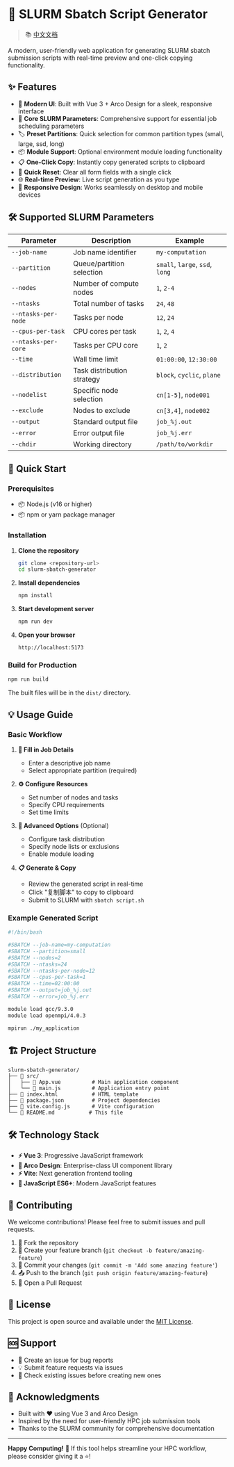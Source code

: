 # 🚀 SLURM Sbatch Script Generator

> 📚 [中文文档](README_zh.md)

A modern, user-friendly web application for generating SLURM sbatch submission scripts with real-time preview and one-click copying functionality.

## ✨ Features

- 🎨 **Modern UI**: Built with Vue 3 + Arco Design for a sleek, responsive interface
- 🔧 **Core SLURM Parameters**: Comprehensive support for essential job scheduling parameters
- 🏷️ **Preset Partitions**: Quick selection for common partition types (small, large, ssd, long)
- 📦 **Module Support**: Optional environment module loading functionality
- 📋 **One-Click Copy**: Instantly copy generated scripts to clipboard
- 🧹 **Quick Reset**: Clear all form fields with a single click
- 🌐 **Real-time Preview**: Live script generation as you type
- 📱 **Responsive Design**: Works seamlessly on desktop and mobile devices

## 🛠️ Supported SLURM Parameters

| Parameter | Description | Example |
|-----------|-------------|---------|
| `--job-name` | Job name identifier | `my-computation` |
| `--partition` | Queue/partition selection | `small`, `large`, `ssd`, `long` |
| `--nodes` | Number of compute nodes | `1`, `2-4` |
| `--ntasks` | Total number of tasks | `24`, `48` |
| `--ntasks-per-node` | Tasks per node | `12`, `24` |
| `--cpus-per-task` | CPU cores per task | `1`, `2`, `4` |
| `--ntasks-per-core` | Tasks per CPU core | `1`, `2` |
| `--time` | Wall time limit | `01:00:00`, `12:30:00` |
| `--distribution` | Task distribution strategy | `block`, `cyclic`, `plane` |
| `--nodelist` | Specific node selection | `cn[1-5]`, `node001` |
| `--exclude` | Nodes to exclude | `cn[3,4]`, `node002` |
| `--output` | Standard output file | `job_%j.out` |
| `--error` | Error output file | `job_%j.err` |
| `--chdir` | Working directory | `/path/to/workdir` |

## 🚀 Quick Start

### Prerequisites

- 📦 Node.js (v16 or higher)
- 📦 npm or yarn package manager

### Installation

1. **Clone the repository**
   ```bash
   git clone <repository-url>
   cd slurm-sbatch-generator
   ```

2. **Install dependencies**
   ```bash
   npm install
   ```

3. **Start development server**
   ```bash
   npm run dev
   ```

4. **Open your browser**
   ```
   http://localhost:5173
   ```

### Build for Production

```bash
npm run build
```

The built files will be in the `dist/` directory.

## 💡 Usage Guide

### Basic Workflow

1. **📝 Fill in Job Details**
   - Enter a descriptive job name
   - Select appropriate partition (required)

2. **⚙️ Configure Resources**
   - Set number of nodes and tasks
   - Specify CPU requirements
   - Set time limits

3. **🔧 Advanced Options** (Optional)
   - Configure task distribution
   - Specify node lists or exclusions
   - Enable module loading

4. **📋 Generate & Copy**
   - Review the generated script in real-time
   - Click "复制脚本" to copy to clipboard
   - Submit to SLURM with `sbatch script.sh`

### Example Generated Script

```bash
#!/bin/bash

#SBATCH --job-name=my-computation
#SBATCH --partition=small
#SBATCH --nodes=2
#SBATCH --ntasks=24
#SBATCH --ntasks-per-node=12
#SBATCH --cpus-per-task=1
#SBATCH --time=02:00:00
#SBATCH --output=job_%j.out
#SBATCH --error=job_%j.err

module load gcc/9.3.0
module load openmpi/4.0.3

mpirun ./my_application
```

## 🏗️ Project Structure

```
slurm-sbatch-generator/
├── 📁 src/
│   ├── 📄 App.vue          # Main application component
│   └── 📄 main.js          # Application entry point
├── 📄 index.html           # HTML template
├── 📄 package.json         # Project dependencies
├── 📄 vite.config.js       # Vite configuration
└── 📄 README.md           # This file
```

## 🛠️ Technology Stack

- **⚡ Vue 3**: Progressive JavaScript framework
- **🎨 Arco Design**: Enterprise-class UI component library
- **⚡ Vite**: Next generation frontend tooling
- **📝 JavaScript ES6+**: Modern JavaScript features

## 🤝 Contributing

We welcome contributions! Please feel free to submit issues and pull requests.

1. 🍴 Fork the repository
2. 🌿 Create your feature branch (`git checkout -b feature/amazing-feature`)
3. 💾 Commit your changes (`git commit -m 'Add some amazing feature'`)
4. 📤 Push to the branch (`git push origin feature/amazing-feature`)
5. 🔄 Open a Pull Request

## 📄 License

This project is open source and available under the [MIT License](LICENSE).

## 🆘 Support

- 📧 Create an issue for bug reports
- 💡 Submit feature requests via issues
- 📖 Check existing issues before creating new ones

## 🙏 Acknowledgments

- Built with ❤️ using Vue 3 and Arco Design
- Inspired by the need for user-friendly HPC job submission tools
- Thanks to the SLURM community for comprehensive documentation

---

**Happy Computing!** 🎉 If this tool helps streamline your HPC workflow, please consider giving it a ⭐!